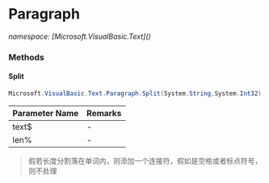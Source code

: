 ﻿# Paragraph
_namespace: [Microsoft.VisualBasic.Text](<a href="#" onClick="load('/docs/Microsoft.VisualBasic.Text/index.md')"></a>)_





### Methods

#### Split
```csharp
Microsoft.VisualBasic.Text.Paragraph.Split(System.String,System.Int32)
```


|Parameter Name|Remarks|
|--------------|-------|
|text$|-|
|len%|-|

> 
>  假若长度分割落在单词内，则添加一个连接符，假如是空格或者标点符号，则不处理
>  


